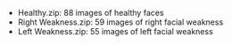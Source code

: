 - Healthy.zip: 88 images of healthy faces
- Right Weakness.zip: 59 images of right facial weakness
- Left Weakness.zip: 55 images of left facial weakness
